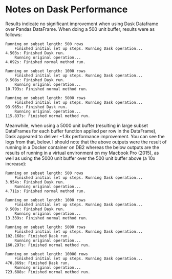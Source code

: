 # Notes on Dask Performance

Results indicate no significant improvement when using Dask Dataframe over Pandas DataFrame. When doing a 500 unit buffer, results were as follows:

```
Running on subset length: 500 rows
	Finished initial set up steps. Running Dask operation...
4.503s: Finished Dask run.
	Running original operation...
4.092s: Finished normal method run.

Running on subset length: 1000 rows
	Finished initial set up steps. Running Dask operation...
9.508s: Finished Dask run.
	Running original operation...
10.793s: Finished normal method run.

Running on subset length: 5000 rows
	Finished initial set up steps. Running Dask operation...
93.965s: Finished Dask run.
	Running original operation...
115.837s: Finished normal method run.
```

Meanwhile, when using a 5000 unit buffer (resulting in large subset DataFrames for each buffer function applied per row in the DataFrame), Dask appeared to deliver ~1.8x performance improvement. You can see the logs from that, below. I should note that the above outputs were the result of running in a Docker container on DB2 whereas the below outputs are the results of running in a virtual environment on my Macbook Pro (2015), as well as using the 5000 unit buffer over the 500 unit buffer above (a 10x increase):

```
Running on subset length: 500 rows
    Finished initial set up steps. Running Dask operation...
3.954s: Finished Dask run.
    Running original operation...
4.711s: Finished normal method run.

Running on subset length: 1000 rows
    Finished initial set up steps. Running Dask operation...
9.500s: Finished Dask run.
    Running original operation...
13.339s: Finished normal method run.

Running on subset length: 5000 rows
    Finished initial set up steps. Running Dask operation...
102.168s: Finished Dask run.
    Running original operation...
160.297s: Finished normal method run.

Running on subset length: 10000 rows
    Finished initial set up steps. Running Dask operation...
470.869s: Finished Dask run.
    Running original operation...
723.688s: Finished normal method run.
```
